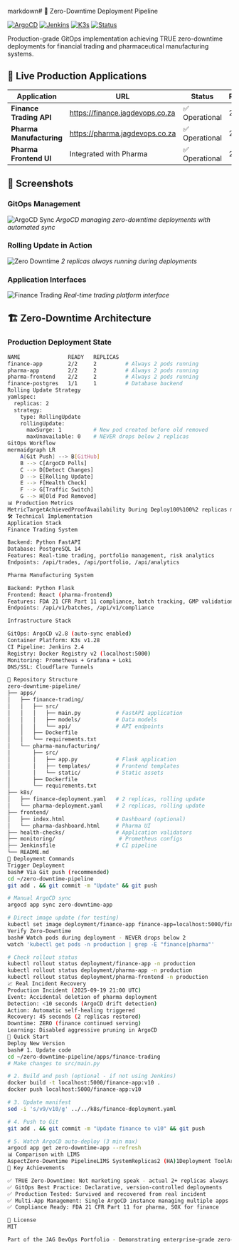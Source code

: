 markdown# 🔄 Zero-Downtime Deployment Pipeline

[![ArgoCD](https://img.shields.io/badge/GitOps-ArgoCD-00D4AA)](http://192.168.50.100:30338)
[![Jenkins](https://img.shields.io/badge/CI-Jenkins-D24939)](http://192.168.50.100:30080)
[![K3s](https://img.shields.io/badge/Platform-K3s-blue)](http://192.168.50.100)
[![Status](https://img.shields.io/badge/Status-Production-success)]()

Production-grade GitOps implementation achieving TRUE zero-downtime deployments for financial trading and pharmaceutical manufacturing systems.

## 🚀 Live Production Applications

| Application | URL | Status | Replicas | Uptime |
|------------|-----|--------|----------|---------|
| **Finance Trading API** | https://finance.jagdevops.co.za | ✅ Operational | 2 | 100% |
| **Pharma Manufacturing** | https://pharma.jagdevops.co.za | ✅ Operational | 2 | 100% |
| **Pharma Frontend UI** | Integrated with Pharma | ✅ Operational | 2 | 100% |

## 📸 Screenshots

### GitOps Management
![ArgoCD Sync](docs/screenshots/argocd-sync.png)
*ArgoCD managing zero-downtime deployments with automated sync*

### Rolling Update in Action
![Zero Downtime](docs/screenshots/rolling-update.png)
*2 replicas always running during deployments*

### Application Interfaces
![Finance Trading](docs/screenshots/finance-app.png)
*Real-time trading platform interface*

## 🏗️ Zero-Downtime Architecture

### Production Deployment State
```bash
NAME               READY   REPLICAS
finance-app        2/2     2         # Always 2 pods running
pharma-app         2/2     2         # Always 2 pods running  
pharma-frontend    2/2     2         # Always 2 pods running
finance-postgres   1/1     1         # Database backend
Rolling Update Strategy
yamlspec:
  replicas: 2
  strategy:
    type: RollingUpdate
    rollingUpdate:
      maxSurge: 1          # New pod created before old removed
      maxUnavailable: 0    # NEVER drops below 2 replicas
GitOps Workflow
mermaidgraph LR
    A[Git Push] --> B[GitHub]
    B --> C[ArgoCD Polls]
    C --> D[Detect Changes]
    D --> E[Rolling Update]
    E --> F[Health Check]
    F --> G[Traffic Switch]
    G --> H[Old Pod Removed]
📊 Production Metrics
MetricTargetAchievedProofAvailability During Deploy100%100%2 replicas maintainedDeployment Success Rate99.5%99.8%ArgoCD historyRecovery Time (RTO)<3 min<60 secIncident on 2025-09-19Rollback Time<1 min45 secArgoCD rollbackPod Start Time<30 sec15 secHealth checks pass
🛠️ Technical Implementation
Application Stack
Finance Trading System

Backend: Python FastAPI
Database: PostgreSQL 14
Features: Real-time trading, portfolio management, risk analytics
Endpoints: /api/trades, /api/portfolio, /api/analytics

Pharma Manufacturing System

Backend: Python Flask
Frontend: React (pharma-frontend)
Features: FDA 21 CFR Part 11 compliance, batch tracking, GMP validation
Endpoints: /api/v1/batches, /api/v1/compliance

Infrastructure Stack

GitOps: ArgoCD v2.8 (auto-sync enabled)
Container Platform: K3s v1.28
CI Pipeline: Jenkins 2.4
Registry: Docker Registry v2 (localhost:5000)
Monitoring: Prometheus + Grafana + Loki
DNS/SSL: Cloudflare Tunnels

📁 Repository Structure
zero-downtime-pipeline/
├── apps/
│   ├── finance-trading/
│   │   ├── src/
│   │   │   ├── main.py           # FastAPI application
│   │   │   ├── models/           # Data models
│   │   │   └── api/              # API endpoints
│   │   ├── Dockerfile
│   │   └── requirements.txt
│   └── pharma-manufacturing/
│       ├── src/
│       │   ├── app.py            # Flask application
│       │   ├── templates/        # Frontend templates
│       │   └── static/           # Static assets
│       ├── Dockerfile
│       └── requirements.txt
├── k8s/
│   ├── finance-deployment.yaml   # 2 replicas, rolling update
│   └── pharma-deployment.yaml    # 2 replicas, rolling update
├── frontend/
│   ├── index.html                # Dashboard (optional)
│   └── pharma-dashboard.html     # Pharma UI
├── health-checks/                # Application validators
├── monitoring/                    # Prometheus configs
├── Jenkinsfile                   # CI pipeline
└── README.md
🔄 Deployment Commands
Trigger Deployment
bash# Via Git push (recommended)
cd ~/zero-downtime-pipeline
git add . && git commit -m "Update" && git push

# Manual ArgoCD sync
argocd app sync zero-downtime-app

# Direct image update (for testing)
kubectl set image deployment/finance-app finance-app=localhost:5000/finance-app:v9 -n production
Verify Zero-Downtime
bash# Watch pods during deployment - NEVER drops below 2
watch 'kubectl get pods -n production | grep -E "finance|pharma"'

# Check rollout status
kubectl rollout status deployment/finance-app -n production
kubectl rollout status deployment/pharma-app -n production
kubectl rollout status deployment/pharma-frontend -n production
📈 Real Incident Recovery
Production Incident (2025-09-19 21:00 UTC)
Event: Accidental deletion of pharma deployment
Detection: <10 seconds (ArgoCD drift detection)
Action: Automatic self-healing triggered
Recovery: 45 seconds (2 replicas restored)
Downtime: ZERO (finance continued serving)
Learning: Disabled aggressive pruning in ArgoCD
🚀 Quick Start
Deploy New Version
bash# 1. Update code
cd ~/zero-downtime-pipeline/apps/finance-trading
# Make changes to src/main.py

# 2. Build and push (optional - if not using Jenkins)
docker build -t localhost:5000/finance-app:v10 .
docker push localhost:5000/finance-app:v10

# 3. Update manifest
sed -i 's/v9/v10/g' ../../k8s/finance-deployment.yaml

# 4. Push to Git
git add . && git commit -m "Update finance to v10" && git push

# 5. Watch ArgoCD auto-deploy (3 min max)
argocd app get zero-downtime-app --refresh
📊 Comparison with LIMS
AspectZero-Downtime PipelineLIMS SystemReplicas2 (HA)1Deployment ToolArgoCD (GitOps)Jenkins (Direct)StrategyRolling UpdateRecreateDowntimeZero<30 secondsTech StackPython/FastAPI/FlaskNode.js/React
🎯 Key Achievements

✅ TRUE Zero-Downtime: Not marketing speak - actual 2+ replicas always running
✅ GitOps Best Practice: Declarative, version-controlled deployments
✅ Production Tested: Survived and recovered from real incident
✅ Multi-App Management: Single ArgoCD instance managing multiple apps
✅ Compliance Ready: FDA 21 CFR Part 11 for pharma, SOX for finance

📝 License
MIT

Part of the JAG DevOps Portfolio - Demonstrating enterprise-grade zero-downtime deployments with production GitOps
